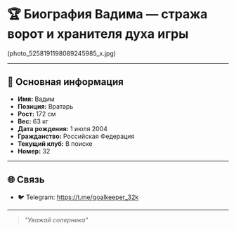# 🏆 Биография Вадима — стража ворот и хранителя духа игры

(photo_5258191198089245985_x.jpg)

---

## 🧤 Основная информация

- **Имя:** Вадим
- **Позиция:** Вратарь
- **Рост:** 172 см
- **Вес:** 63 кг
- **Дата рождения:** 1 июля 2004
- **Гражданство:** Российская Федерация
- **Текущий клуб:** В поиске 
- **Номер:** 32

---

## 🌐 Связь

- 🐦 Telegram: https://t.me/goalkeeper_32k

---

> *"Уважай соперника"* 